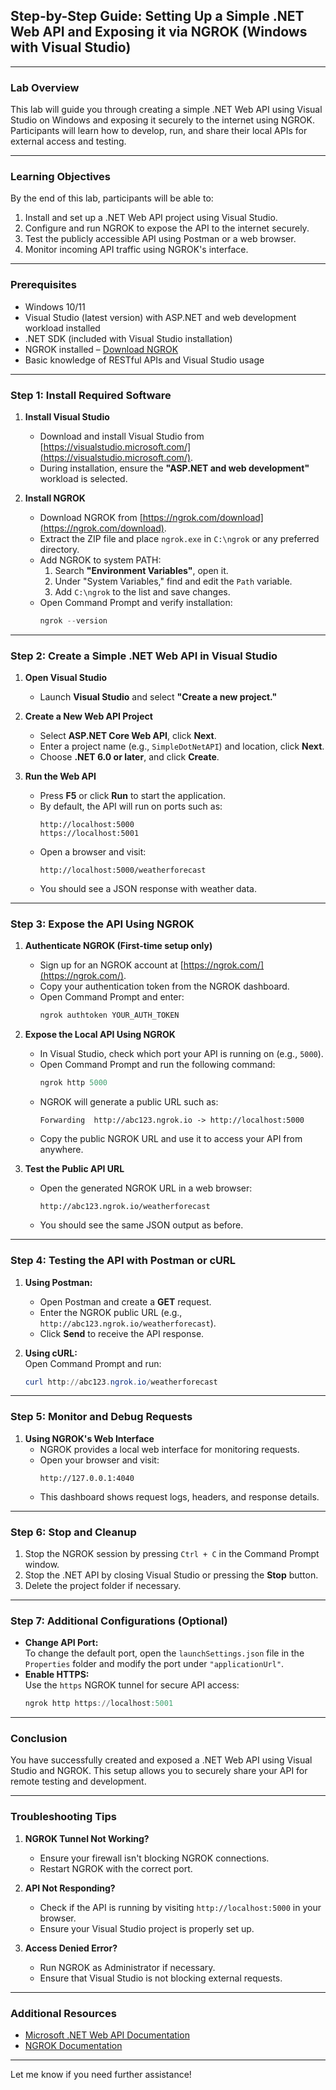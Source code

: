 ## **Step-by-Step Guide: Setting Up a Simple .NET Web API and Exposing it via NGROK (Windows with Visual Studio)**  

---

### **Lab Overview**  
This lab will guide you through creating a simple .NET Web API using Visual Studio on Windows and exposing it securely to the internet using NGROK. Participants will learn how to develop, run, and share their local APIs for external access and testing.  

---

### **Learning Objectives**  
By the end of this lab, participants will be able to:  
1. Install and set up a .NET Web API project using Visual Studio.  
2. Configure and run NGROK to expose the API to the internet securely.  
3. Test the publicly accessible API using Postman or a web browser.  
4. Monitor incoming API traffic using NGROK's interface.  

---

### **Prerequisites**  
- Windows 10/11  
- Visual Studio (latest version) with ASP.NET and web development workload installed  
- .NET SDK (included with Visual Studio installation)  
- NGROK installed – [Download NGROK](https://ngrok.com/download)  
- Basic knowledge of RESTful APIs and Visual Studio usage  

---

### **Step 1: Install Required Software**  

1. **Install Visual Studio**  
   - Download and install Visual Studio from [https://visualstudio.microsoft.com/](https://visualstudio.microsoft.com/).  
   - During installation, ensure the **"ASP.NET and web development"** workload is selected.  
   
2. **Install NGROK**  
   - Download NGROK from [https://ngrok.com/download](https://ngrok.com/download).  
   - Extract the ZIP file and place `ngrok.exe` in `C:\ngrok` or any preferred directory.  
   - Add NGROK to system PATH:  
     1. Search **"Environment Variables"**, open it.  
     2. Under "System Variables," find and edit the `Path` variable.  
     3. Add `C:\ngrok` to the list and save changes.  
   - Open Command Prompt and verify installation:  
     ```powershell
     ngrok --version
     ```

---

### **Step 2: Create a Simple .NET Web API in Visual Studio**  

1. **Open Visual Studio**  
   - Launch **Visual Studio** and select **"Create a new project."**  

2. **Create a New Web API Project**  
   - Select **ASP.NET Core Web API**, click **Next**.  
   - Enter a project name (e.g., `SimpleDotNetAPI`) and location, click **Next**.  
   - Choose **.NET 6.0 or later**, and click **Create**.  

3. **Run the Web API**  
   - Press **F5** or click **Run** to start the application.  
   - By default, the API will run on ports such as:  
     ```
     http://localhost:5000
     https://localhost:5001
     ```
   - Open a browser and visit:  
     ```
     http://localhost:5000/weatherforecast
     ```
   - You should see a JSON response with weather data.  

---

### **Step 3: Expose the API Using NGROK**  

1. **Authenticate NGROK (First-time setup only)**  
   - Sign up for an NGROK account at [https://ngrok.com/](https://ngrok.com/).  
   - Copy your authentication token from the NGROK dashboard.  
   - Open Command Prompt and enter:  
     ```powershell
     ngrok authtoken YOUR_AUTH_TOKEN
     ```

2. **Expose the Local API Using NGROK**  
   - In Visual Studio, check which port your API is running on (e.g., `5000`).  
   - Open Command Prompt and run the following command:  
     ```powershell
     ngrok http 5000
     ```
   - NGROK will generate a public URL such as:  
     ```
     Forwarding  http://abc123.ngrok.io -> http://localhost:5000
     ```
   - Copy the public NGROK URL and use it to access your API from anywhere.  

3. **Test the Public API URL**  
   - Open the generated NGROK URL in a web browser:  
     ```
     http://abc123.ngrok.io/weatherforecast
     ```
   - You should see the same JSON output as before.  

---

### **Step 4: Testing the API with Postman or cURL**  

1. **Using Postman:**  
   - Open Postman and create a **GET** request.  
   - Enter the NGROK public URL (e.g., `http://abc123.ngrok.io/weatherforecast`).  
   - Click **Send** to receive the API response.  

2. **Using cURL:**  
   Open Command Prompt and run:  
   ```powershell
   curl http://abc123.ngrok.io/weatherforecast
   ```

---

### **Step 5: Monitor and Debug Requests**  

1. **Using NGROK's Web Interface**  
   - NGROK provides a local web interface for monitoring requests.  
   - Open your browser and visit:  
     ```
     http://127.0.0.1:4040
     ```
   - This dashboard shows request logs, headers, and response details.  

---

### **Step 6: Stop and Cleanup**  

1. Stop the NGROK session by pressing `Ctrl + C` in the Command Prompt window.  
2. Stop the .NET API by closing Visual Studio or pressing the **Stop** button.  
3. Delete the project folder if necessary.  

---

### **Step 7: Additional Configurations (Optional)**  

- **Change API Port:**  
  To change the default port, open the `launchSettings.json` file in the `Properties` folder and modify the port under `"applicationUrl"`.  
- **Enable HTTPS:**  
  Use the `https` NGROK tunnel for secure API access:  
  ```powershell
  ngrok http https://localhost:5001
  ```

---

### **Conclusion**  
You have successfully created and exposed a .NET Web API using Visual Studio and NGROK. This setup allows you to securely share your API for remote testing and development.  

---

### **Troubleshooting Tips**  

1. **NGROK Tunnel Not Working?**  
   - Ensure your firewall isn't blocking NGROK connections.  
   - Restart NGROK with the correct port.  

2. **API Not Responding?**  
   - Check if the API is running by visiting `http://localhost:5000` in your browser.  
   - Ensure your Visual Studio project is properly set up.  

3. **Access Denied Error?**  
   - Run NGROK as Administrator if necessary.  
   - Ensure that Visual Studio is not blocking external requests.  

---

### **Additional Resources**  
- [Microsoft .NET Web API Documentation](https://learn.microsoft.com/en-us/aspnet/core/web-api/)  
- [NGROK Documentation](https://ngrok.com/docs)  

---

Let me know if you need further assistance!

